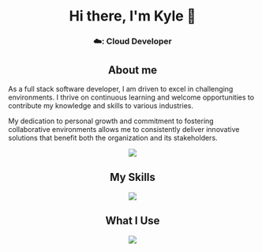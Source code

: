<!--
**kroutled/kroutled** is a ✨ _special_ ✨ repository because its `README.md` (this file) appears on your GitHub profile.

Here are some ideas to get you started:

- 🔭 I’m currently working on ...
- 🌱 I’m currently learning ...
- 👯 I’m looking to collaborate on ...
- 🤔 I’m looking for help with ...
- 💬 Ask me about ...
- 📫 How to reach me: ...
- 😄 Pronouns: ...
- ⚡ Fun fact: ...
-->


<h1 align=center>Hi there, I'm Kyle 👋</h1>
<h3 align=center>☁️: Cloud Developer</h3>


<h2 align=center>About me</h2>
As a full stack software developer, I am driven to excel in challenging environments. I thrive on continuous learning and welcome opportunities to contribute my knowledge and skills to various industries. 


My dedication to personal growth and commitment to fostering collaborative environments allows me to consistently deliver innovative solutions that benefit both the organization and its stakeholders.

<p align="center">
  <a href="https://github.com/kroutled/">
    <img src="https://github-readme-stats-sigma-five.vercel.app/api?username=kroutled&theme=tokyonight&include_all_commits=true&count_private=true&show_icons=true&hide_border=true&border_radius=10">
  </a>
</p>

<h2 align=center>My Skills</h2>
<p align="center">
  <img src="https://skillicons.dev/icons?i=cs,python,html,css,js,docker,k8s,golang&perline=14" />
</p>

<h2 align=center>What I Use</h2>
<p align="center">
  <img src="https://skillicons.dev/icons?i=azure,aws,postman,firebase,git,github,neovim,vscode,visualstudio" />
</p>
